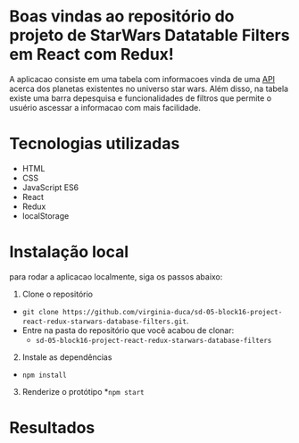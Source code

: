 # Boas vindas ao repositório do projeto de StarWars Datatable Filters em React com Redux!

A aplicacao consiste em uma tabela com informacoes vinda de uma [API](https://swapi-trybe.herokuapp.com/api) acerca dos planetas existentes no universo star wars. Além disso, na tabela existe uma barra depesquisa e funcionalidades de filtros que permite o usuério ascessar a informacao com mais facilidade.

# Tecnologias utilizadas

- HTML
- CSS
- JavaScript ES6
- React
- Redux
- localStorage

# Instalação local

para rodar a aplicacao localmente, siga os passos abaixo:
1. Clone o repositório
  * `git clone https://github.com/virginia-duca/sd-05-block16-project-react-redux-starwars-database-filters.git`.
  * Entre na pasta do repositório que você acabou de clonar:
    * `sd-05-block16-project-react-redux-starwars-database-filters`

2. Instale as dependências
  * `npm install`

3. Renderize o protótipo
 *`npm start`
 

# Resultados

